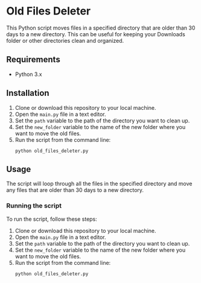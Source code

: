 # Old Files Deleter

This Python script moves files in a specified directory that are older than 30 days to a new directory. This can be useful for keeping your Downloads folder or other directories clean and organized.

## Requirements

- Python 3.x

## Installation

1. Clone or download this repository to your local machine.
2. Open the `main.py` file in a text editor.
3. Set the `path` variable to the path of the directory you want to clean up.
4. Set the `new_folder` variable to the name of the new folder where you want to move the old files.
5. Run the script from the command line:
   ```
   python old_files_deleter.py
   ```

## Usage

The script will loop through all the files in the specified directory and move any files that are older than 30 days to a new directory.

### Running the script

To run the script, follow these steps:

1. Clone or download this repository to your local machine.
2. Open the `main.py` file in a text editor.
3. Set the `path` variable to the path of the directory you want to clean up.
4. Set the `new_folder` variable to the name of the new folder where you want to move the old files.
5. Run the script from the command line:
   ```
   python old_files_deleter.py
   ```